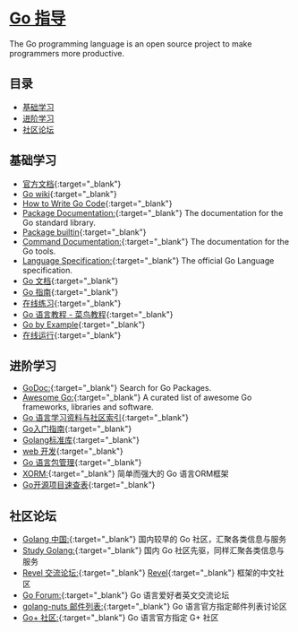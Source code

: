 # [Go 指导](https://openset.github.io/go-guide/)
The Go programming language is an open source project to make programmers more productive.

## 目录
  - [基础学习](#基础学习)
  - [进阶学习](#进阶学习)
  - [社区论坛](#社区论坛)

## 基础学习
  - [官方文档](https://golang.org/doc/){:target="_blank"}
  - [Go wiki](https://github.com/golang/go/wiki){:target="_blank"}
  - [How to Write Go Code](https://golang.org/doc/code.html){:target="_blank"}
  - [Package Documentation:](https://golang.org/pkg/){:target="_blank"} The documentation for the Go standard library.
  - [Package builtin](https://golang.org/pkg/builtin/){:target="_blank"}
  - [Command Documentation:](https://golang.org/doc/cmd){:target="_blank"} The documentation for the Go tools.
  - [Language Specification:](https://golang.org/ref/spec){:target="_blank"} The official Go Language specification.
  - [Go 文档](https://go-zh.org/doc/){:target="_blank"}
  - [Go 指南](https://tour.go-zh.org/list){:target="_blank"}
  - [在线练习](https://tour.go-zh.org/welcome/1){:target="_blank"}
  - [Go 语言教程 - 菜鸟教程](http://www.runoob.com/go/go-tutorial.html){:target="_blank"}
  - [Go by Example](https://gobyexample.com/){:target="_blank"}
  - [在线运行](https://play.golang.org/){:target="_blank"}

## 进阶学习
  - [GoDoc:](https://godoc.org/){:target="_blank"} Search for Go Packages.
  - [Awesome Go:](https://awesome-go.com/){:target="_blank"} A curated list of awesome Go frameworks, libraries and software.
  - [Go 语言学习资料与社区索引](https://github.com/Unknwon/go-study-index){:target="_blank"}
  - [Go入门指南](https://github.com/Unknwon/the-way-to-go_ZH_CN/blob/master/eBook/directory.md){:target="_blank"}
  - [Golang标准库](https://github.com/polaris1119/The-Golang-Standard-Library-by-Example){:target="_blank"}
  - [web 开发](https://github.com/astaxie/build-web-application-with-golang/blob/master/zh/preface.md){:target="_blank"}
  - [Go 语言包管理](https://gopm.io/){:target="_blank"}
  - [XORM:](http://xorm.io/){:target="_blank"} 简单而强大的 Go 语言ORM框架
  - [Go开源项目速查表](http://www.ctolib.com/cheatsheets-go-project.html){:target="_blank"}

## 社区论坛
  - [Golang 中国:](http://www.golangtc.com/){:target="_blank"} 国内较早的 Go 社区，汇聚各类信息与服务
  - [Study Golang:](http://studygolang.com/){:target="_blank"} 国内 Go 社区先驱，同样汇聚各类信息与服务
  - [Revel 交流论坛:](http://gorevel.cn/){:target="_blank"} [Revel](https://github.com/revel/revel){:target="_blank"} 框架的中文社区
  - [Go Forum:](https://forum.golangbridge.org/){:target="_blank"} Go 语言爱好者英文交流论坛
  - [golang-nuts 邮件列表:](https://groups.google.com/forum/#!forum/golang-nuts){:target="_blank"} Go 语言官方指定邮件列表讨论区
  - [Go+ 社区:](https://plus.google.com/u/0/communities/114112804251407510571){:target="_blank"} Go 语言官方指定 G+ 社区

